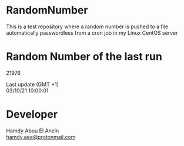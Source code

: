 # RandomNumber    
This is a test repository where a random number is pushed to a file automatically passwordless from a cron job in my Linux CentOS server    
# Random Number of the last run   
21976
      
Last update (GMT +1)    
03/10/21 10:00:01
# Developer    
Hamdy Abou El Anein   
hamdy.aea@protonmail.com
